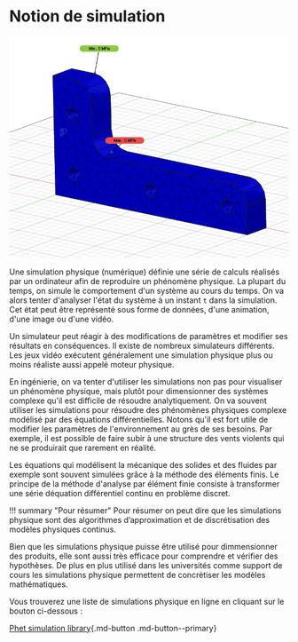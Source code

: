 # Notion de simulation

![](./images/simulationSample.gif)

Une simulation physique (numérique) définie une série de calculs réalisés par un ordinateur afin de reproduire un phénomène physique.
La plupart du temps, on simule le comportement d'un système au cours du temps. On va alors tenter d'analyser l'état du système à un instant `t` dans la simulation.
Cet état peut être représenté sous forme de données, d'une animation, d'une image ou d'une vidéo.

Un simulateur peut réagir à des modifications de paramètres et modifier ses résultats en conséquences. Il existe de nombreux simulateurs différents. Les jeux vidéo exécutent généralement une simulation physique plus ou moins réaliste aussi appelé moteur physique.

En ingénierie, on va tenter d'utiliser les simulations non pas pour visualiser un phénomène physique, mais plutôt pour dimensionner des systèmes complexe qu'il est difficile de résoudre analytiquement.
On va souvent utiliser les simulations pour résoudre des phénomènes physiques complexe modélisé par des équations différentielles.
Notons qu'il est fort utile de modifier les paramètres de l'environnement au grès de ses besoins. Par exemple, il est possible de faire subir à une structure des vents violents qui ne se produirait que rarement en réalité.

Les équations qui modélisent la mécanique des solides et des fluides par exemple sont souvent simulées grâce à la méthode des éléments finis.
Le principe de la méthode d'analyse par élément finie consiste à transformer une série déquation différentiel continu en problème discret.

!!! summary "Pour résumer"
    Pour résumer on peut dire que les simulations physique sont des algorithmes d’approximation et de discrétisation des modèles physiques continus.

Bien que les simulations physique puisse être utilisé pour dimmensionner des produits, elle sont aussi très efficace pour comprendre et vérifier des hypothèses. De plus en plus utilisé dans les universités comme support de cours les simulations physique permettent de concrètiser les modèles mathématiques.

Vous trouverez une liste de simulations physique en ligne en cliquant sur le bouton ci-dessous : 

[Phet simulation library](https://phet.colorado.edu/fr/){.md-button .md-button--primary}


